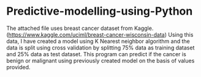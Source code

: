 # Predictive-modelling-using-Python

The attached file uses breast cancer dataset from Kaggle. (https://www.kaggle.com/uciml/breast-cancer-wisconsin-data)
Using this data, I have created a model using K Nearest neighbor algorithm and the data is split using cross validation by splitting 75% data as training dataset and 25% data as test dataset.
This program can predict if the cancer is benign or malignant using previously created model on the basis of values provided.

